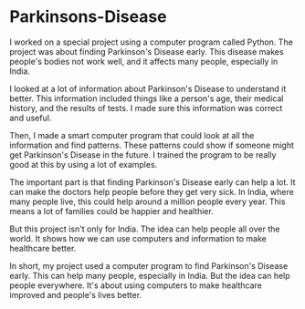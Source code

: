 # Parkinsons-Disease
I worked on a special project using a computer program called Python. The project was about finding Parkinson's Disease early. This disease makes people's bodies not work well, and it affects many people, especially in India.

I looked at a lot of information about Parkinson's Disease to understand it better. This information included things like a person's age, their medical history, and the results of tests. I made sure this information was correct and useful.

Then, I made a smart computer program that could look at all the information and find patterns. These patterns could show if someone might get Parkinson's Disease in the future. I trained the program to be really good at this by using a lot of examples.

The important part is that finding Parkinson's Disease early can help a lot. It can make the doctors help people before they get very sick. In India, where many people live, this could help around a million people every year. This means a lot of families could be happier and healthier.

But this project isn't only for India. The idea can help people all over the world. It shows how we can use computers and information to make healthcare better.

In short, my project used a computer program to find Parkinson's Disease early. This can help many people, especially in India. But the idea can help people everywhere. It's about using computers to make healthcare improved and people's lives better.
